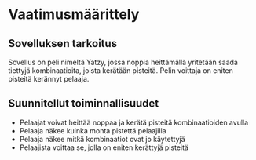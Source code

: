 # Vaatimusmäärittely

## Sovelluksen tarkoitus
Sovellus on peli nimeltä Yatzy, jossa noppia heittämällä yritetään saada tiettyjä kombinaatioita, joista kerätään pisteitä. 
Pelin voittaja on eniten pisteitä kerännyt pelaaja.

## Suunnitellut toiminnallisuudet
- Pelaajat voivat heittää noppaa ja kerätä pisteitä kombinaatioiden avulla
- Pelaaja näkee kuinka monta pistettä pelaajilla
- Pelaaja näkee mitkä kombinaatiot ovat jo käytettyjä
- Pelaajista voittaa se, jolla on eniten kerättyjä pisteitä
